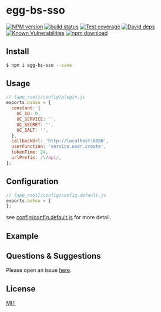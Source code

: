 # egg-bs-sso

[![NPM version][npm-image]][npm-url]
[![build status][travis-image]][travis-url]
[![Test coverage][codecov-image]][codecov-url]
[![David deps][david-image]][david-url]
[![Known Vulnerabilities][snyk-image]][snyk-url]
[![npm download][download-image]][download-url]

[npm-image]: https://img.shields.io/npm/v/egg-bs-sso.svg?style=flat-square
[npm-url]: https://npmjs.org/package/egg-bs-sso
[travis-image]: https://img.shields.io/travis/eggjs/egg-bs-sso.svg?style=flat-square
[travis-url]: https://travis-ci.org/eggjs/egg-bs-sso
[codecov-image]: https://img.shields.io/codecov/c/github/eggjs/egg-bs-sso.svg?style=flat-square
[codecov-url]: https://codecov.io/github/eggjs/egg-bs-sso?branch=master
[david-image]: https://img.shields.io/david/eggjs/egg-bs-sso.svg?style=flat-square
[david-url]: https://david-dm.org/eggjs/egg-bs-sso
[snyk-image]: https://snyk.io/test/npm/egg-bs-sso/badge.svg?style=flat-square
[snyk-url]: https://snyk.io/test/npm/egg-bs-sso
[download-image]: https://img.shields.io/npm/dm/egg-bs-sso.svg?style=flat-square
[download-url]: https://npmjs.org/package/egg-bs-sso

<!--
Description here.
-->

## Install

```bash
$ npm i egg-bs-sso --save
```

## Usage

```js
// {app_root}/config/plugin.js
exports.bsSso = {
  constant: {
    UC_ID: 0,
    UC_SERVICE: '',
    UC_SECRET: '',
    UC_SALT: '',
  },
  callbackUrl: 'http://localhost:8080',
  userFunction: 'service.user.create',
  tokenTime: 24,
  urlPrefix: /\/api/,
};
```

## Configuration

```js
// {app_root}/config/config.default.js
exports.bsSso = {
};
```

see [config/config.default.js](config/config.default.js) for more detail.

## Example

<!-- example here -->

## Questions & Suggestions

Please open an issue [here](https://github.com/eggjs/egg/issues).

## License

[MIT](LICENSE)
